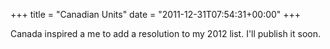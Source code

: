 +++
title = "Canadian Units"
date = "2011-12-31T07:54:31+00:00"
+++

Canada inspired a me to add a resolution to my 2012 list.  I'll publish it soon.
			